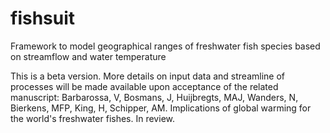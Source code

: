 # fishsuit
Framework to model geographical ranges of freshwater fish species based on streamflow and water temperature

This is a beta version. More details on input data and streamline of processes will be made available upon acceptance of the related manuscript: Barbarossa, V, Bosmans, J, Huijbregts, MAJ, Wanders, N, Bierkens, MFP, King, H, Schipper, AM. Implications of global warming for the world's freshwater fishes. In review.

